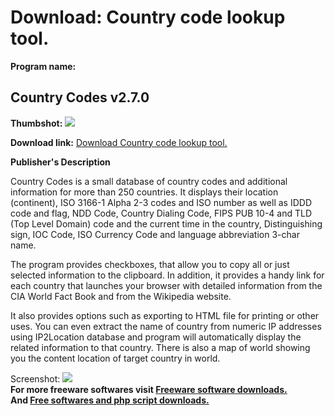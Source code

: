 # Download: Country code lookup tool.

**Program name:**

## Country Codes v2.7.0

  
**Thumbshot:** ![](http://www.freewarefiles.com/screenshot/ccodes14_md.gif)   
  
**Download link:** [Download Country code lookup tool.](http://freesoftwares.boysofts.com/Country-Codes-V_program_9657.html)  
  


**Publisher's Description**  
  


Country Codes is a small database of country codes and additional information for more than 250 countries. It displays their location (continent), ISO 3166-1 Alpha 2-3 codes and ISO number as well as IDDD code and flag, NDD Code, Country Dialing Code, FIPS PUB 10-4 and TLD (Top Level Domain) code and the current time in the country, Distinguishing sign, IOC Code, ISO Currency Code and language abbreviation 3-char name. 

The program provides checkboxes, that allow you to copy all or just selected information to the clipboard. In addition, it provides a handy link for each country that launches your browser with detailed information from the CIA World Fact Book and from the Wikipedia website. 

It also provides options such as exporting to HTML file for printing or other uses. You can even extract the name of country from numeric IP addresses using IP2Location database and program will automatically display the related information to that country. There is also a map of world showing you the content location of target country in world. 

  
  
Screenshot: ![](http://www.freewarefiles.com/screenshot/ccodes14.gif)   
**For more freeware softwares visit [Freeware software downloads.](http://freesoftwares.boysofts.com/)**   
**And [Free softwares and php script downloads.](http://www.boysofts.com/)**
